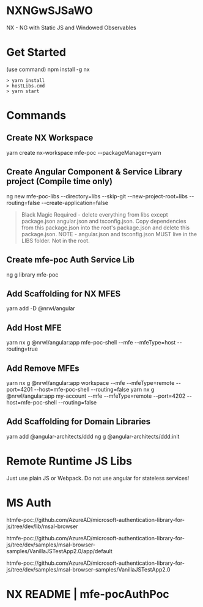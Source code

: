 # NXNGwSJSaWO
NX - NG with Static JS and Windowed Observables
# Get Started
(use command)
npm install -g nx
```
> yarn install
> hostLibs.cmd
> yarn start
```


# Commands
## Create NX Workspace
yarn create nx-workspace mfe-poc --packageManager=yarn

## Create Angular Component & Service Library project (Compile time only)
ng new mfe-poc-libs --directory=libs --skip-git  --new-project-root=libs --routing=false --create-application=false
> Black Magic Required - delete everything from libs except package.json angular.json and tsconfig.json. Copy dependencies from this package.json into the root's package.json and delete this package.json.
> NOTE - angular.json and tsconfig.json MUST live in the LIBS folder. Not in the root.

## Create mfe-poc Auth Service Lib
ng g library mfe-poc

## Add Scaffolding for NX MFES
yarn add -D @nrwl/angular

## Add Host MFE
yarn nx g @nrwl/angular:app mfe-poc-shell --mfe --mfeType=host --routing=true

## Add Remove MFEs
yarn nx g @nrwl/angular:app workspace --mfe --mfeType=remote --port=4201 --host=mfe-poc-shell --routing=false
yarn nx g @nrwl/angular:app my-account --mfe --mfeType=remote --port=4202 --host=mfe-poc-shell --routing=false

## Add Scaffolding for Domain Libraries
yarn add @angular-architects/ddd
ng g @angular-architects/ddd:init


# Remote Runtime JS Libs
Just use plain JS or Webpack. Do not use angular for stateless services!

# MS Auth
htmfe-poc://github.com/AzureAD/microsoft-authentication-library-for-js/tree/dev/lib/msal-browser

htmfe-poc://github.com/AzureAD/microsoft-authentication-library-for-js/tree/dev/samples/msal-browser-samples/VanillaJSTestApp2.0/app/default

htmfe-poc://github.com/AzureAD/microsoft-authentication-library-for-js/tree/dev/samples/msal-browser-samples/VanillaJSTestApp2.0
# NX README | mfe-pocAuthPoc
